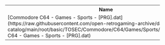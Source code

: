 <table>
<tr><th>Name</th><th>Size</th></tr>
<tr><td>
[Commodore C64 - Games - Sports - [PRG].dat](https://raw.githubusercontent.com/open-retrogaming-archive/dat-catalog/main/root/basic/TOSEC/Commodore/C64/Games/Sports/[PRG]/Commodore C64 - Games - Sports - [PRG].dat)
</td><td>599194</td></tr>
</table>
